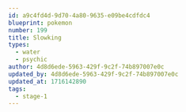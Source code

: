 ```yaml
---
id: a9c4fd4d-9d70-4a80-9635-e09be4cdfdc4
blueprint: pokemon
number: 199
title: Slowking
types:
  - water
  - psychic
author: 4d8d6ede-5963-429f-9c2f-74b897007e0c
updated_by: 4d8d6ede-5963-429f-9c2f-74b897007e0c
updated_at: 1716142890
tags:
  - stage-1
---
```

